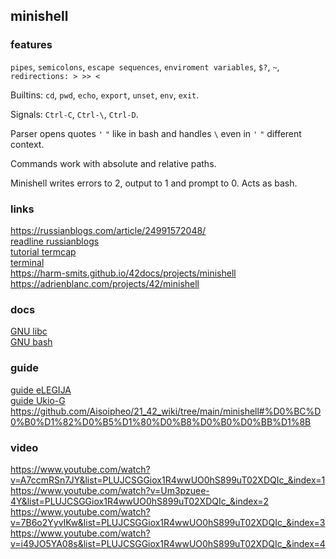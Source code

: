 ## minishell

### features
`pipes`, `semicolons`, `escape sequences`, `enviroment variables`, `$?`, `~`, `redirections: > >> <`

Builtins: `cd`, `pwd`, `echo`, `export`, `unset`, `env`, `exit`.

Signals: `Ctrl-C`, `Ctrl-\`, `Ctrl-D`.

Parser opens quotes `'` `"` like in bash and handles `\` even in `'` `"` different context.

Commands work with absolute and relative paths.

Minishell writes errors to 2, output to 1 and prompt to 0. Acts as bash.

### links
https://russianblogs.com/article/24991572048/  
[readline russianblogs](https://russianblogs.com/article/7614321785/)  
[tutorial termcap](https://docs.google.com/document/d/1OzX0XRMcIUvCoE5ZTidod0K6yN3Kfs0wH0k-jTz45Lk/edit)  
[terminal ](https://ejudge.ru/study/3sem/term.pdf)  
https://harm-smits.github.io/42docs/projects/minishell  
https://adrienblanc.com/projects/42/minishell  

### docs
[GNU libc](https://www.gnu.org/software/libc/manual/)  
[GNU bash](https://www.gnu.org/software/bash/manual/)  

### guide
[guide eLEGIJA](https://github.com/eLEGIJA/minishell)  
[guide Ukio-G](https://github.com/Ukio-G/minishell/blob/master/doc.md)  
https://github.com/Aisoipheo/21_42_wiki/tree/main/minishell#%D0%BC%D0%B0%D1%82%D0%B5%D1%80%D0%B8%D0%B0%D0%BB%D1%8B  


### video
https://www.youtube.com/watch?v=A7ccmRSn7JY&list=PLUJCSGGiox1R4wwUO0hS899uT02XDQIc_&index=1  
https://www.youtube.com/watch?v=Um3pzuee-4Y&list=PLUJCSGGiox1R4wwUO0hS899uT02XDQIc_&index=2  
https://www.youtube.com/watch?v=7B6o2YyvIKw&list=PLUJCSGGiox1R4wwUO0hS899uT02XDQIc_&index=3  
https://www.youtube.com/watch?v=i49JO5YA08s&list=PLUJCSGGiox1R4wwUO0hS899uT02XDQIc_&index=4  
